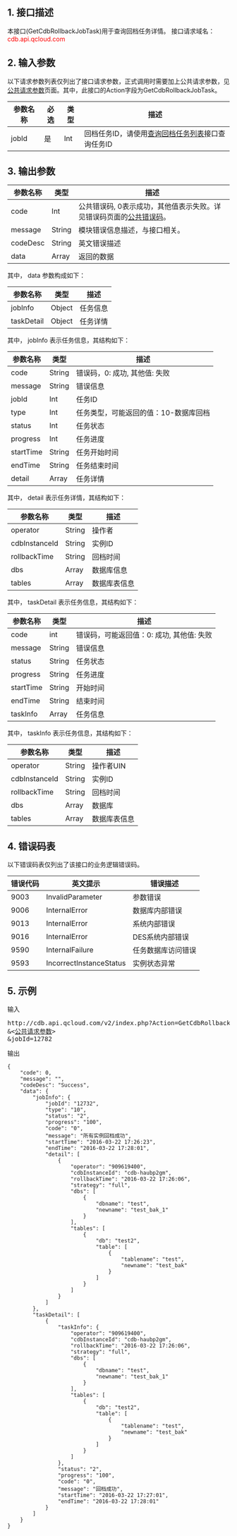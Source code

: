 ## 1. 接口描述
本接口(GetCdbRollbackJobTask)用于查询回档任务详情。
接口请求域名：<font style="color:red">cdb.api.qcloud.com</font>


## 2. 输入参数
以下请求参数列表仅列出了接口请求参数，正式调用时需要加上公共请求参数，见<a href='/document/product/236/6921' title='公共请求参数'>公共请求参数</a>页面。其中，此接口的Action字段为GetCdbRollbackJobTask。

| 参数名称 | 必选  | 类型 | 描述 |
|---------|---------|---------|---------|
| jobId | 是 | Int | 回档任务ID，请使用[查询回档任务列表](/doc/api/253/4115)接口查询任务ID |


## 3. 输出参数
| 参数名称 | 类型 | 描述 |
|---------|---------|---------|
| code | Int | 公共错误码, 0表示成功，其他值表示失败。详见错误码页面的<a href='http://tcecqpoc.fsphere.cn/doc/api/372/%E9%94%99%E8%AF%AF%E7%A0%81#1.E3.80.81.E5.85.AC.E5.85.B1.E9.94.99.E8.AF.AF.E7.A0.81' title='公共错误码'>公共错误码</a>。|
| message | String | 模块错误信息描述，与接口相关。|
| codeDesc | String | 英文错误描述 |
| data | Array | 返回的数据 |

其中， data 参数构成如下：

| 参数名称 | 类型 | 描述 |
|---------|---------|---------|
| jobInfo | Object | 任务信息 |
| taskDetail | Object | 任务详情 |

其中， jobInfo 表示任务信息，其结构如下：

| 参数名称 | 类型 | 描述 |
|---------|---------|---------|
| code | String | 错误码，0: 成功, 其他值: 失败 |
| message | String | 错误信息 |
| jobId | Int | 任务ID |
| type | Int | 任务类型，可能返回的值：10-数据库回档 |
| status | Int | 任务状态 |
| progress | Int | 任务进度 |
| startTime | String | 任务开始时间 |
| endTime | String | 任务结束时间 |
| detail | Array | 任务详情 |

其中， detail 表示任务详情，其结构如下：

| 参数名称 | 类型 | 描述 |
|---------|---------|---------|
| operator | String | 操作者 |
| cdbInstanceId | String | 实例ID |
| rollbackTime | String | 回档时间 |
| dbs | Array | 数据库信息 |
| tables | Array | 数据库表信息 |

其中， taskDetail 表示任务信息，其结构如下：

| 参数名称 | 类型 | 描述 |
|---------|---------|---------|
| code | int | 错误码，可能返回值：0: 成功, 其他值: 失败 |
| message | String | 错误信息 |
| status | String | 任务状态 |
| progress | String | 任务进度 |
| startTime | String | 开始时间 |
| endTime | String | 结束时间 |
| taskInfo | Array | 任务信息 |

其中， taskInfo 表示任务信息，其结构如下：

| 参数名称 | 类型 | 描述 |
|---------|---------|---------|
| operator | String | 操作者UIN |
| cdbInstanceId | String | 实例ID |
| rollbackTime | String | 回档时间 |
| dbs | Array | 数据库 |
| tables | Array | 数据库表信息 |

## 4. 错误码表
以下错误码表仅列出了该接口的业务逻辑错误码。

| 错误代码 | 英文提示 | 错误描述 |
|---------|---------|---------|
| 9003 | InvalidParameter | 参数错误 |
| 9006 | InternalError | 数据库内部错误 |
| 9013 | InternalError | 系统内部错误 |
| 9016 | InternalError | DES系统内部错误 |
| 9590 | InternalFailure | 任务数据库访问错误 |
| 9593 | IncorrectInstanceStatus | 实例状态异常 |


## 5. 示例
输入
<pre>
http://cdb.api.qcloud.com/v2/index.php?Action=GetCdbRollbackJobTask
&<<a href="/document/product/236/6921">公共请求参数</a>>
&jobId=12782
</pre>

输出
```
{
    "code": 0,
    "message": "",
    "codeDesc": "Success",
    "data": {
        "jobInfo": {
            "jobId": "12732",
            "type": "10",
            "status": "2",
            "progress": "100",
            "code": "0",
            "message": "所有实例回档成功",
            "startTime": "2016-03-22 17:26:23",
            "endTime": "2016-03-22 17:28:01",
            "detail": [
                {
                    "operator": "909619400",
                    "cdbInstanceId": "cdb-haubp2gm",
                    "rollbackTime": "2016-03-22 17:26:06",
                    "strategy": "full",
                    "dbs": [
                        {
                            "dbname": "test",
                            "newname": "test_bak_1"
                        }
                    ],
                    "tables": [
                        {
                            "db": "test2",
                            "table": [
                                {
                                    "tablename": "test",
                                    "newname": "test_bak"
                                }
                            ]
                        }
                    ]
                }
            ]
        },
        "taskDetail": [
            {
                "taskInfo": {
                    "operator": "909619400",
                    "cdbInstanceId": "cdb-haubp2gm",
                    "rollbackTime": "2016-03-22 17:26:06",
                    "strategy": "full",
                    "dbs": [
                        {
                            "dbname": "test",
                            "newname": "test_bak_1"
                        }
                    ],
                    "tables": [
                        {
                            "db": "test2",
                            "table": [
                                {
                                    "tablename": "test",
                                    "newname": "test_bak"
                                }
                            ]
                        }
                    ]
                },
                "status": "2",
                "progress": "100",
                "code": "0",
                "message": "回档成功",
                "startTime": "2016-03-22 17:27:01",
                "endTime": "2016-03-22 17:28:01"
            }
        ]
    }
}
```

